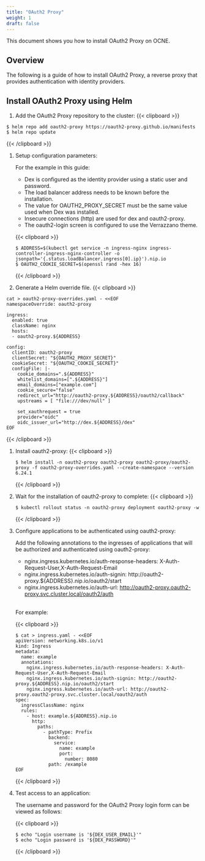 ```yaml
---
title: "OAuth2 Proxy"
weight: 1
draft: false
---
```

This document shows you how to install OAuth2 Proxy on OCNE.

## Overview

The following is a guide of how to install OAuth2 Proxy, a reverse proxy that provides authentication with identity providers.

## Install OAuth2 Proxy using Helm

1. Add the OAuth2 Proxy repository to the cluster:
{{< clipboard >}}
<div class="highlight">

```
$ helm repo add oauth2-proxy https://oauth2-proxy.github.io/manifests
$ helm repo update
```
</div>
{{< /clipboard >}}

1. Setup configuration parameters:

   For the example in this guide:

    * Dex is configured as the identity provider using a static user and password.
    * The load balancer address needs to be known before the installation.
    * The value for OAUTH2_PROXY_SECRET must be the same value used when Dex was installed.
    * Insecure connections (http) are used for dex and oauth2-proxy.
    * The oauth2-login screen is configured to use the Verrazzano theme.

   {{< clipboard >}}
   <div class="highlight">

   ```
   $ ADDRESS=$(kubectl get service -n ingress-nginx ingress-controller-ingress-nginx-controller -o jsonpath='{.status.loadBalancer.ingress[0].ip}').nip.io
   $ OAUTH2_COOKIE_SECRET=$(openssl rand -hex 16)
   ```
   </div>
   {{< /clipboard >}}

1. Generate a Helm override file.
   {{< clipboard >}}
<div class="highlight">

```
cat > oauth2-proxy-overrides.yaml - <<EOF
namespaceOverride: oauth2-proxy

ingress:
  enabled: true
  className: nginx
  hosts:
  - oauth2-proxy.${ADDRESS}

config:
  clientID: oauth2-proxy
  clientSecret: "${OAUTH2_PROXY_SECRET}"
  cookieSecret: "${OAUTH2_COOKIE_SECRET}"
  configFile: |-
    cookie_domains=".${ADDRESS}"
    whitelist_domains=[".${ADDRESS}"]
    email_domains=["example.com"]
    cookie_secure="false"
    redirect_url="http://oauth2-proxy.${ADDRESS}/oauth2/callback"
    upstreams = [ "file:///dev/null" ]

    set_xauthrequest = true
    provider="oidc"
    oidc_issuer_url="http://dex.${ADDRESS}/dex"
EOF
```
</div>
{{< /clipboard >}}

1. Install oauth2-proxy:
   {{< clipboard >}}
   <div class="highlight">

   ```
   $ helm install -n oauth2-proxy oauth2-proxy oauth2-proxy/oauth2-proxy -f oauth2-proxy-overrides.yaml --create-namespace --version 6.24.1
   ```
   </div>
   {{< /clipboard >}}


1. Wait for the installation of oauth2-proxy to complete:
   {{< clipboard >}}
   <div class="highlight">

   ```
   $ kubectl rollout status -n oauth2-proxy deployment oauth2-proxy -w
   ```
   </div>
   {{< /clipboard >}}


1. Configure applications to be authenticated using oauth2-proxy:

   Add the following annotations to the ingresses of applications that will be authorized and authenticated using oauth2-proxy:
   * nginx.ingress.kubernetes.io/auth-response-headers: X-Auth-Request-User,X-Auth-Request-Email
   * nginx.ingress.kubernetes.io/auth-signin: http://oauth2-proxy.${ADDRESS}.nip.io/oauth2/start
   * nginx.ingress.kubernetes.io/auth-url: http://oauth2-proxy.oauth2-proxy.svc.cluster.local/oauth2/auth

   <br>For example:

   {{< clipboard >}}
   <div class="highlight">
   
   ```
   $ cat > ingress.yaml - <<EOF
   apiVersion: networking.k8s.io/v1
   kind: Ingress
   metadata:
     name: example
     annotations:
       nginx.ingress.kubernetes.io/auth-response-headers: X-Auth-Request-User,X-Auth-Request-Email
       nginx.ingress.kubernetes.io/auth-signin: http://oauth2-proxy.${ADDRESS}.nip.io/oauth2/start
       nginx.ingress.kubernetes.io/auth-url: http://oauth2-proxy.oauth2-proxy.svc.cluster.local/oauth2/auth
   spec:
     ingressClassName: nginx
     rules:
       - host: example.${ADDRESS}.nip.io
         http:
           paths:
             - pathType: Prefix
               backend:
                 service:
                   name: example
                   port:
                     number: 8080
               path: /example
   EOF
   ```
   </div>
   {{< /clipboard >}}


1. Test access to an application:

   The username and password for the OAuth2 Proxy login form can be viewed as follows:

   {{< clipboard >}}
   <div class="highlight">

   ```
   $ echo "Login username is '${DEX_USER_EMAIL}'"
   $ echo "Login password is '${DEX_PASSWORD}'"
   ```
   </div>
   {{< /clipboard >}}
